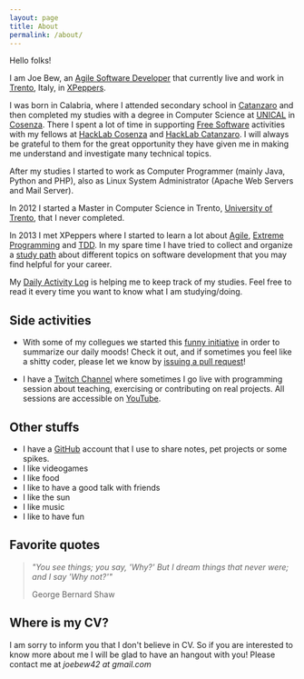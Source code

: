 ```yaml
---
layout: page
title: About
permalink: /about/
---
```


Hello folks!

I am Joe Bew, an [Agile Software Developer](https://en.wikipedia.org/wiki/Agile_software_development) that currently live and work in [Trento](https://en.wikipedia.org/wiki/Trento), Italy, in [XPeppers](http://www.xpeppers.com/).

I was born in Calabria, where I attended secondary school in [Catanzaro](https://en.wikipedia.org/wiki/Catanzaro) and then completed my studies with a degree in Computer Science at [UNICAL](http://www.unical.it/) in [Cosenza](https://en.wikipedia.org/wiki/Cosenza). There I spent a lot of time in supporting [Free Software](https://www.gnu.org/philosophy/free-sw.en.html) activities with my fellows at [HackLab Cosenza](http://hlcs.it/) and [HackLab Catanzaro](http://hacklab.cz/). I will always be grateful to them for the great opportunity they have given me in making me understand and investigate many technical topics.

After my studies I started to work as Computer Programmer (mainly Java, Python and PHP), also as Linux System Administrator (Apache Web Servers and Mail Server).

In 2012 I started a Master in Computer Science in Trento, [University of Trento](http://www.unitn.it/en), that I never completed.

In 2013 I met XPeppers where I started to learn a lot about [Agile](http://agilemanifesto.org/), [Extreme Programming](https://en.wikipedia.org/wiki/Extreme_programming) and [TDD](https://en.wikipedia.org/wiki/Test-driven_development). In my spare time I have tried to collect and organize a [study path](https://github.com/joebew42/study-path) about different topics on software development that you may find helpful for your career.

My [Daily Activity Log](http://joebew42.github.io/events.xml) is helping me to keep track of my studies. Feel free to read it every time you want to know what I am studying/doing.

## Side activities

* With some of my collegues we started this [funny initiative](http://shittysomething.com/) in order to summarize our daily moods! Check it out, and if sometimes you feel like a shitty coder, please let we know by [issuing a pull request](https://github.com/ShittySomething/shittysomething.github.io)!

* I have a [Twitch Channel](https://www.twitch.tv/joebew42) where sometimes I go live with programming session about teaching, exercising or contributing on real projects. All sessions are accessible on [YouTube](https://www.youtube.com/channel/UCEt-X-5yZ86SYTNDbSQgVAQ).

## Other stuffs

* I have a [GitHub](https://github.com/joebew42) account that I use to share notes, pet projects or some spikes.
* I like videogames
* I like food
* I like to have a good talk with friends
* I like the sun
* I like music
* I like to have fun

## Favorite quotes

> *"You see things; you say, 'Why?' But I dream things that never were; and I say 'Why not?'"*
>
> George Bernard Shaw

## Where is my CV?

I am sorry to inform you that I don't believe in CV. So if you are interested to know more about me I will be glad to have an hangout with you! Please contact me at *joebew42 at gmail.com*
